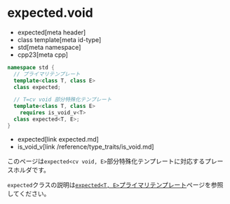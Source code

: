 # expected.void
* expected[meta header]
* class template[meta id-type]
* std[meta namespace]
* cpp23[meta cpp]

```cpp
namespace std {
  // プライマリテンプレート
  template<class T, class E>
  class expected;

  // T=cv void 部分特殊化テンプレート
  template<class T, class E>
    requires is_void_v<T>
  class expected<T, E>;
}
```
* expected[link expected.md]
* is_void_v[link /reference/type_traits/is_void.md]

このページは`expected<cv void, E>`部分特殊化テンプレートに対応するプレースホルダです。

`expected`クラスの説明は[`expected<T, E>`プライマリテンプレート](expected.md)ページを参照してください。
